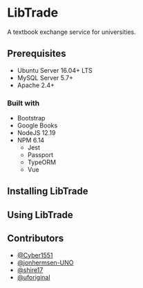 # LibTrade

A textbook exchange service for universities.

## Prerequisites

* Ubuntu Server 16.04+ LTS
* MySQL Server 5.7+
* Apache 2.4+

### Built with

* Bootstrap
* Google Books
* NodeJS 12.19
* NPM 6.14
  * Jest
  * Passport
  * TypeORM
  * Vue

## Installing LibTrade

## Using LibTrade

## Contributors

* [@Cyber1551](https://github.com/Cyber1551)
* [@jonhermsen-UNO](https://github.com/jonhermsen-UNO)
* [@shire17](https://github.com/shire17)
* [@uforiginal](https://github.com/uforiginal)
